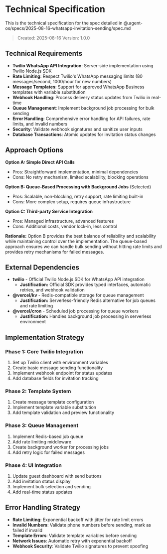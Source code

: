 # Technical Specification

This is the technical specification for the spec detailed in @.agent-os/specs/2025-08-16-whatsapp-invitation-sending/spec.md

> Created: 2025-08-16
> Version: 1.0.0

## Technical Requirements

- **Twilio WhatsApp API Integration**: Server-side implementation using Twilio Node.js SDK
- **Rate Limiting**: Respect Twilio's WhatsApp messaging limits (80 messages/second, 1000/hour for new numbers)
- **Message Templates**: Support for approved WhatsApp Business templates with variable substitution
- **Webhook Handling**: Process delivery status updates from Twilio in real-time
- **Queue Management**: Implement background job processing for bulk sending
- **Error Handling**: Comprehensive error handling for API failures, rate limits, and invalid numbers
- **Security**: Validate webhook signatures and sanitize user inputs
- **Database Transactions**: Atomic updates for invitation status changes

## Approach Options

**Option A: Simple Direct API Calls**
- Pros: Straightforward implementation, minimal dependencies
- Cons: No retry mechanism, limited scalability, blocking operations

**Option B: Queue-Based Processing with Background Jobs** (Selected)
- Pros: Scalable, non-blocking, retry support, rate limiting built-in
- Cons: More complex setup, requires queue infrastructure

**Option C: Third-party Service Integration**
- Pros: Managed infrastructure, advanced features
- Cons: Additional costs, vendor lock-in, less control

**Rationale:** Option B provides the best balance of reliability and scalability while maintaining control over the implementation. The queue-based approach ensures we can handle bulk sending without hitting rate limits and provides retry mechanisms for failed messages.

## External Dependencies

- **twilio** - Official Twilio Node.js SDK for WhatsApp API integration
  - **Justification:** Official SDK provides typed interfaces, automatic retries, and webhook validation
- **@vercel/kv** - Redis-compatible storage for queue management
  - **Justification:** Serverless-friendly Redis alternative for job queues and rate limiting
- **@vercel/cron** - Scheduled job processing for queue workers
  - **Justification:** Handles background job processing in serverless environment

## Implementation Strategy

### Phase 1: Core Twilio Integration
1. Set up Twilio client with environment variables
2. Create basic message sending functionality
3. Implement webhook endpoint for status updates
4. Add database fields for invitation tracking

### Phase 2: Template System
1. Create message template configuration
2. Implement template variable substitution
3. Add template validation and preview functionality

### Phase 3: Queue Management
1. Implement Redis-based job queue
2. Add rate limiting middleware
3. Create background worker for processing jobs
4. Add retry logic for failed messages

### Phase 4: UI Integration
1. Update guest dashboard with send buttons
2. Add invitation status display
3. Implement bulk selection and sending
4. Add real-time status updates

## Error Handling Strategy

- **Rate Limiting**: Exponential backoff with jitter for rate limit errors
- **Invalid Numbers**: Validate phone numbers before sending, mark as failed if invalid
- **Template Errors**: Validate template variables before sending
- **Network Issues**: Automatic retry with exponential backoff
- **Webhook Security**: Validate Twilio signatures to prevent spoofing